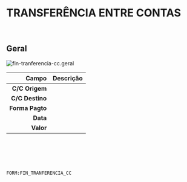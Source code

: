 # TRANSFERÊNCIA ENTRE CONTAS
<br>

## Geral
![fin-tranferencia-cc.geral](https://raw.githubusercontent.com/netforcews/docs-erp/master/geral/imagens/fin-tranferencia-cc.geral.png)

Campo | Descrição
--:|---
**C/C Origem** | 
**C/C Destino** | 
**Forma Pagto** | 
**Data** | 
**Valor** | 
<br>
<br>
<br>
<br>

```FORM:FIN_TRANFERENCIA_CC```
